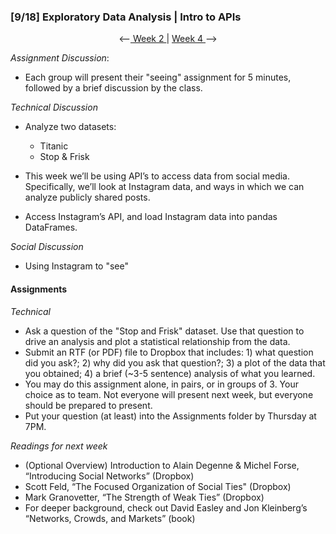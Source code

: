 ### [9/18] Exploratory Data Analysis | Intro to APIs

<p align="center"> <--<a href="https://github.com/giladlotan/itpmssd/blob/master/Week_2/README.md"> Week 2 </a> | <a href="https://github.com/giladlotan/itpmssd/blob/master/Week_4/README.md"> Week 4 </a> --> </p>

_Assignment Discussion_: 
- Each group will present their "seeing" assignment for 5 minutes, followed by a brief discussion by the class.

_Technical Discussion_
- Analyze two datasets:
  - Titanic
  - Stop & Frisk

- This week we’ll be using API’s to access data from social media. Specifically, we’ll look at Instagram data, and ways in which we can analyze publicly shared posts.
- Access Instagram’s API, and load Instagram data into pandas DataFrames.

_Social Discussion_
- Using Instagram to "see"

#### Assignments

_Technical_
- Ask a question of the "Stop and Frisk" dataset. Use that question to drive an analysis and plot a statistical relationship from the data.
- Submit an RTF (or PDF) file to Dropbox that includes: 1) what question did you ask?; 2) why did you ask that question?; 3) a plot of the data that you obtained; 4) a brief (~3-5 sentence) analysis of what you learned.
- You may do this assignment alone, in pairs, or in groups of 3. Your choice as to team. Not everyone will present next week, but everyone should be prepared to present.
- Put your question (at least) into the Assignments folder by Thursday at 7PM.

_Readings for next week_
- (Optional Overview) Introduction to Alain Degenne & Michel Forse, “Introducing Social Networks”  (Dropbox)
- Scott Feld, “The Focused Organization of Social Ties" (Dropbox)
- Mark Granovetter, “The Strength of Weak Ties” (Dropbox)
- For deeper background, check out David Easley and Jon Kleinberg’s “Networks, Crowds, and Markets” (book)
